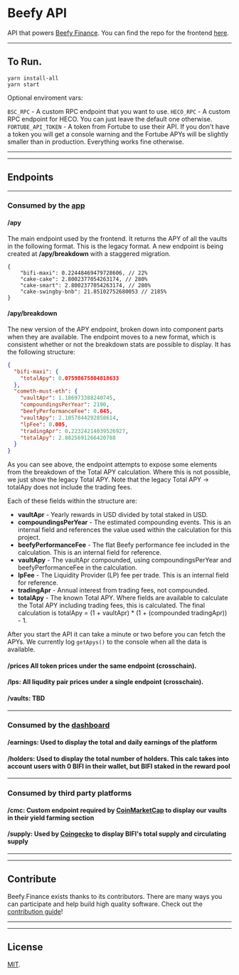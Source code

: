# Beefy API

API that powers [Beefy Finance](https://app.beefy.finance). You can find the repo for the frontend [here](https://github.com/beefyfinance/beefy-app).

---

## To Run.

```
yarn install-all
yarn start
```

Optional enviroment vars:

`BSC_RPC` - A custom RPC endpoint that you want to use.
`HECO_RPC` - A custom RPC endpoint for HECO. You can just leave the default one otherwise.
`FORTUBE_API_TOKEN` - A token from Fortube to use their API. If you don't have a token you will get a console warning and the Fortube APYs will be slightly smaller than in production. Everything works fine otherwise.


---

---

## Endpoints

---

### Consumed by the [app](https://app.beefy.finance)

#### **/apy**

The main endpoint used by the frontend. It returns the APY of all the vaults in the following format. This is the legacy format. A new endpoint is being created at **/apy/breakdown** with a staggered migration.

```
{
	"bifi-maxi": 0.22448469479728606, // 22%
	"cake-cake": 2.8002377054263174, // 280%
	"cake-smart": 2.8002377054263174, // 280%
	"cake-swingby-bnb": 21.85102752680053 // 2185%
}
```

#### **/apy/breakdown**

The new version of the APY endpoint, broken down into component parts when they are available. The endpoint moves to a new format, which is consistent whether or not the breakdown stats are possible to display. It has the following structure:

```json
{
  "bifi-maxi": {
    "totalApy": 0.07598675804818633
  },
  "cometh-must-eth": {
    "vaultApr": 1.186973388240745,
    "compoundingsPerYear": 2190,
    "beefyPerformanceFee": 0.045,
    "vaultApy": 2.1057844292858614,
    "lpFee": 0.005,
    "tradingApr": 0.22324214039526927,
    "totalApy": 2.8825691266420788
  }
}
```

As you can see above, the endpoint attempts to expose some elements from the breakdown of the Total APY calculation. Where this is not possible, we just show the legacy Total APY. Note that the legacy Total APY -> totalApy does not include the trading fees.

Each of these fields within the structure are:

- **vaultApr** - Yearly rewards in USD divided by total staked in USD.
- **compoundingsPerYear** - The estimated compounding events. This is an internal field and references the value used within the calculation for this project.
- **beefyPerformanceFee** - The flat Beefy performance fee included in the calculation. This is an internal field for reference.
- **vaultApy** - The vaultApr compounded, using compoundingsPerYear and beefyPerformanceFee in the calculation.
- **lpFee** - The Liquidity Provider (LP) fee per trade. This is an internal field for reference.
- **tradingApr** - Annual interest from trading fees, not compounded.
- **totalApy** - The known Total APY. Where fields are available to calculate the Total APY including trading fees, this is calculated. The final calculation is totalApy = (1 + vaultApr) \* (1 + (compounded tradingApr)) - 1.

After you start the API it can take a minute or two before you can fetch the APYs. We currently log `getApys()` to the console when all the data is available.

#### **/prices** All token prices under the same endpoint (crosschain).

#### **/lps**: All liqudity pair prices under a single endpoint (crosschain).

#### **/vaults**: TBD



---

### Consumed by the [dashboard](https://dashboard.beefy.finance)

#### **/earnings**: Used to display the total and daily earnings of the platform

#### **/holders**: Used to display the total number of holders. This calc takes into account users with 0 BIFI in their wallet, but BIFI staked in the reward pool

---

### Consumed by third party platforms

#### **/cmc**: Custom endpoint required by [CoinMarketCap](https://coinmarketcap.com/) to display our vaults in their yield farming section

#### **/supply**: Used by [Coingecko](https://coingecko.com) to display BIFI's total supply and circulating supply

---

---

## Contribute

Beefy.Finance exists thanks to its contributors. There are many ways you can participate and help build high quality software. Check out the [contribution guide](CONTRIBUTING.md)!

---

---

## License

[MIT](LICENSE).
